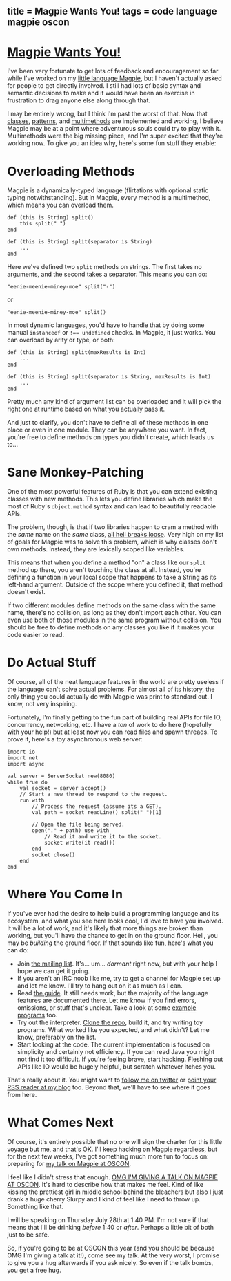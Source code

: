 title = Magpie Wants You!
tags = code language magpie oscon
---

# [Magpie Wants You!](http://journal.stuffwithstuff.com/2011/06/06/magpie-wants-you/ "Magpie Wants You!")

I've been very fortunate to get lots of feedback and encouragement so far
while I've worked on my [little language Magpie](http://magpie.stuffwithstuff.com), but I haven't actually
asked for people to get directly involved. I still had lots of basic syntax
and semantic decisions to make and it would have been an exercise in
frustration to drag anyone else along through that.


I may be entirely wrong, but I think I'm past the worst of that. Now that
[classes](http://magpie.stuffwithstuff.com/classes.html), [patterns](http://magpie.stuffwithstuff.com/patterns.html), and [multimethods](http://magpie.stuffwithstuff.com/multimethods.html) are implemented and
working, I believe Magpie may be at a point where adventurous souls could try
to play with it. Multimethods were the big missing piece, and I'm super
excited that they're working now. To give you an idea why, here's some fun
stuff they enable:


# Overloading Methods

Magpie is a dynamically-typed language (flirtations with optional static
typing notwithstanding). But in Magpie, every method is a multimethod, which
means you can overload them.



    def (this is String) split()
        this split(" ")
    end

    def (this is String) split(separator is String)
        ...
    end


Here we've defined two `split` methods on strings. The first takes no
arguments, and the second takes a separator. This means you can do:



    "eenie-meenie-miney-moe" split("-")


or



    "eenie-meenie-miney-moe" split()


In most dynamic languages, you'd have to handle that by doing some manual
`instanceof` or `!== undefined` checks. In Magpie, it just works. You can
overload by arity or type, or both:



    def (this is String) split(maxResults is Int)
        ...
    end

    def (this is String) split(separator is String, maxResults is Int)
        ...
    end


Pretty much any kind of argument list can be overloaded and it will pick the
right one at runtime based on what you actually pass it.

And just to clarify, you don't have to define all of these methods in one
place or even in one module. They can be anywhere you want. In fact, you're
free to define methods on types you didn't create, which leads us to…

# Sane Monkey-Patching

One of the most powerful features of Ruby is that you can extend existing
classes with new methods. This lets you define libraries which make the most
of Ruby's `object.method` syntax and can lead to beautifully readable APIs.

The problem, though, is that if two libraries happen to cram a method with the
_same_ name on the _same_ class, [all hell breaks loose](http://www.benjamincoe.com/post/6234388028/why-i-hate-ruby-or-at-least-some-common-practices-of). Very high on my
list of goals for Magpie was to solve this problem, which is why classes don't
own methods. Instead, they are lexically scoped like variables.


This means that when you define a method "on" a class like our `split` method
up there, you aren't touching the class at all. Instead, you're defining a
function in your local scope that happens to take a String as its left-hand
argument. Outside of the scope where you defined it, that method doesn't
exist.

If two different modules define methods on the same class with the same name,
there's no collision, as long as they don't import each other. You can even
use both of those modules in the same program without collision. You should be
free to define methods on any classes you like if it makes your code easier to
read.

# Do Actual Stuff

Of course, all of the neat language features in the world are pretty useless
if the language can't solve actual problems. For almost all of its history,
the only thing you could actually do with Magpie was print to standard out. I
know, not very inspiring.

Fortunately, I'm finally getting to the fun part of building real APIs for
file IO, concurrency, networking, etc. I have a _ton_ of work to do here
(hopefully with your help!) but at least now you can read files and spawn
threads. To prove it, here's a toy asynchronous web server:



    import io
    import net
    import async

    val server = ServerSocket new(8080)
    while true do
        val socket = server accept()
        // Start a new thread to respond to the request.
        run with
            // Process the request (assume its a GET).
            val path = socket readLine() split(" ")[1]

            // Open the file being served.
            open("." + path) use with
                // Read it and write it to the socket.
                socket write(it read())
            end
            socket close()
        end
    end


# Where You Come In

If you've ever had the desire to help build a programming language and its
ecosystem, and what you see here looks cool, I'd love to have you involved. It
will be a lot of work, and it's likely that more things are broken than
working, but you'll have the chance to get in on the ground floor. Hell, you
may be _building_ the ground floor. If that sounds like fun, here's what you
can do:

  * Join [the mailing list][52]. It's… um… _dormant_ right now, but with your help I hope we can get it going.
  * If you aren't an IRC noob like me, try to get a channel for Magpie set up and let me know. I'll try to hang out on it as much as I can.
  * Read [the guide](http://magpie.stuffwithstuff.com/). It still needs work, but the majority of the language features are documented there. Let me know if you find errors, omissions, or stuff that's unclear. Take a look at some [example programs][54] too.
  * Try out the interpreter. [Clone the repo][55], build it, and try writing toy programs. What worked like you expected, and what didn't? Let me know, preferably on the list.
  * Start looking at the code. The current implementation is focused on simplicity and certainly not efficiency. If you can read Java you might not find it too difficult. If you're feeling brave, start hacking. Fleshing out APIs like IO would be hugely helpful, but scratch whatever itches you.

   [52]: http://groups.google.com/group/magpie-lang?pli=1
   [54]: https://github.com/munificent/magpie/tree/master/example
   [55]: https://github.com/munificent/magpie

That's really about it. You might want to [follow me on twitter][56] or [point
your RSS reader at my blog](http://journal.stuffwithstuff.com) too. Beyond that, we'll have to see where it
goes from here.

   [56]: http://twitter.com/#!/munificentbob

# What Comes Next

Of course, it's entirely possible that no one will sign the charter for this
little voyage but me, and that's OK. I'll keep hacking on Magpie regardless,
but for the next few weeks, I've got something much more fun to focus on:
preparing for [my talk on Magpie at OSCON](http://www.oscon.com/oscon2011/public/schedule/detail/18551).


I feel like I didn't stress that enough. [OMG I'M GIVING A TALK ON MAGPIE AT
OSCON](http://www.oscon.com/oscon2011/public/schedule/detail/18551). It's hard to describe how that makes me feel. Kind of like kissing
the prettiest girl in middle school behind the bleachers but also I just drank
a huge cherry Slurpy and I kind of feel like I need to throw up. Something
like that.


I will be speaking on Thursday July 28th at 1:40 PM. I'm not sure if that
means that I'll be drinking _before_ 1:40 or _after_. Perhaps a little bit of
both just to be safe.

So, if you're going to be at OSCON this year (and you should be because OMG
I'm giving a talk at it!), come see my talk. At the very worst, I promise to
give you a hug afterwards if you ask nicely. So even if the talk bombs, you
get a free hug.
